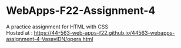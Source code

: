 # WebApps-F22-Assignment-4
A practice assignment for HTML with CSS
<br>Hosted at : <https://44-563-web-apps-f22.github.io/44563-webapps-assignment-4-VasaviDN/opera.html>

